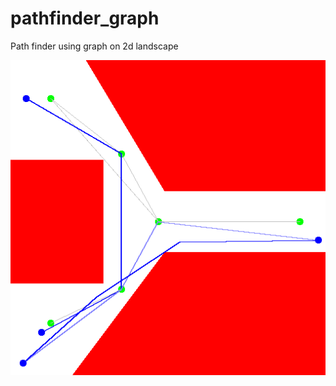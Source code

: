 # pathfinder_graph
Path finder using graph on 2d landscape

![alt text](https://github.com/Volodar/pathfinder_graph/blob/master/path.png "Example")
